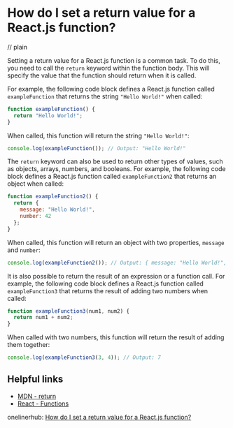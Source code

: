 # How do I set a return value for a React.js function?
// plain

Setting a return value for a React.js function is a common task. To do this, you need to call the `return` keyword within the function body. This will specify the value that the function should return when it is called.

For example, the following code block defines a React.js function called `exampleFunction` that returns the string `"Hello World!"` when called:

```js
function exampleFunction() {
  return "Hello World!";
}
```

When called, this function will return the string `"Hello World!"`:

```js
console.log(exampleFunction()); // Output: "Hello World!"
```

The `return` keyword can also be used to return other types of values, such as objects, arrays, numbers, and booleans. For example, the following code block defines a React.js function called `exampleFunction2` that returns an object when called:

```js
function exampleFunction2() {
  return {
    message: "Hello World!",
    number: 42
  };
}
```

When called, this function will return an object with two properties, `message` and `number`:

```js
console.log(exampleFunction2()); // Output: { message: "Hello World!", number: 42 }
```

It is also possible to return the result of an expression or a function call. For example, the following code block defines a React.js function called `exampleFunction3` that returns the result of adding two numbers when called:

```js
function exampleFunction3(num1, num2) {
  return num1 + num2;
}
```

When called with two numbers, this function will return the result of adding them together:

```js
console.log(exampleFunction3(3, 4)); // Output: 7
```

## Helpful links
- [MDN - return](https://developer.mozilla.org/en-US/docs/Web/JavaScript/Reference/Statements/return)
- [React - Functions](https://reactjs.org/docs/functions.html)

onelinerhub: [How do I set a return value for a React.js function?](https://onelinerhub.com/reactjs/how-do-i-set-a-return-value-for-a-react-js-function)